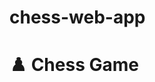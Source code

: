 # chess-web-app
<!DOCTYPE html>
<html lang="en">
<head>
  <meta charset="UTF-8">
  <title>Chess Game</title>
  <link rel="stylesheet" href="style.css">
  <link rel="stylesheet" href="https://unpkg.com/chessboardjs@1.0.0/dist/chessboard-1.0.0.min.css">
</head>
<body>
  <h1>♟️ Chess Game</h1>
  <div id="board" style="width: 400px"></div>
  <p id="status"></p>
  <script src="https://cdnjs.cloudflare.com/ajax/libs/chess.js/0.10.3/chess.min.js"></script>
  <script src="https://unpkg.com/chessboardjs@1.0.0/dist/chessboard-1.0.0.min.js"></script>
  <script src="script.js"></script>
</body>
</html>
